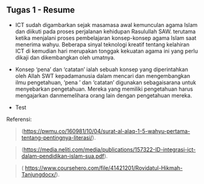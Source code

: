 ## Tugas 1 - Resume

* ICT sudah digambarkan sejak masamasa awal kemunculan agama Islam dan diikuti pada proses perjalanan kehidupan Rasulullah SAW. 
terutama ketika menjalani proses pembelajaran konsep-konsep agama Islam saat menerima wahyu. Beberapa sinyal teknologi kreatif 
tentang kelahiran ICT di kemudian hari merupakan tonggak kekuatan agama ini yang perlu dikaji dan dikembangkan oleh umatnya.

 

* Konsep ‘pena’ dan ‘catatan’ ialah sebuah konsep yang diperintahkan oleh Allah SWT kepadamanusia dalam mencari dan mengembangkan 
ilmu pengetahuan, ‘pena ’ dan ‘catatan’ digunakan sebagaisarana untuk menyebarkan pengetahuan. Mereka yang memiliki pengetahuan 
harus mengajarkan danmemelihara orang lain dengan pengetahuan mereka.

 
* Test

Referensi:
> (https://pwmu.co/160981/10/04/surat-al-alaq-1-5-wahyu-pertama-tentang-pentingnya-literasi/).

> (https://media.neliti.com/media/publications/157322-ID-integrasi-ict-dalam-pendidikan-islam-sua.pdf).

> ( https://www.coursehero.com/file/41421201/Rovidatul-Hikmah-Tanjungdocx/).
